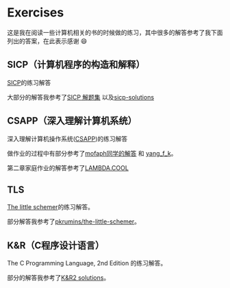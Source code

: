 # Exercises

这是我在阅读一些计算机相关的书的时候做的练习，其中很多的解答参考了我下面列出的答案，在此表示感谢 :smile:

## SICP（计算机程序的构造和解释）

[SICP](https://mitpress.mit.edu/sicp/full-text/book/book.html)的练习解答

大部分的解答我参考了[SICP 解题集](http://sicp.readthedocs.org/en/latest/index.html#) 以及[sicp-solutions](http://community.schemewiki.org/?sicp-solutions)

## CSAPP（深入理解计算机系统）

深入理解计算机操作系统([CSAPP](http://csapp.cs.cmu.edu/public/instructors.html))的练习解答

做作业的过程中有部分参考了[mofaph同学的解答](https://github.com/mofaph/csapp) 和 [yang_f_k](http://blog.csdn.net/yang_f_k)。

第二章家庭作业的解答参考了[LAMBDA.COOL](http://lambda.cool/wiki/doku.php?id=answers:csapp:start)

## TLS

[The little schemer](http://mitpress.mit.edu/books/little-schemer)的练习解答。

部分解答我参考了[pkrumins/the-little-schemer](https://github.com/pkrumins/the-little-schemer)。

## K&R（C程序设计语言）
The C Programming Language, 2nd Edition 的练习解答。

部分的解答我参考了[K&R2 solutions](http://clc-wiki.net/wiki/K%26R2_solutions)。
